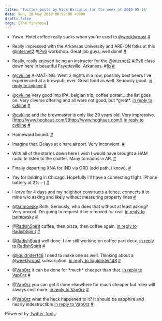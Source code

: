 ```yaml
---
title: 'Twitter posts by Nick Buraglio for the week of 2010-05-16'
date: Sun, 16 May 2010 00:59:00 +0000
draft: false
tags: [The firehose]
---
```


  
*   Yawn. Hotel coffee really sucks when you're used to @[weeklyroast](http://twitter.com/weeklyroast) [#](http://twitter.com/buraglio/statuses/13848496867)
  
*   Really impressed with the Arkansas University and ARE-ON folks at this @[internet2](http://twitter.com/internet2) #[IPv6](http://search.twitter.com/search?q=%23IPv6) workshop. Great job guys, well done! [#](http://twitter.com/buraglio/statuses/13891189836)
  
*   Really, really enjoyed being an instructor for the @[internet2](http://twitter.com/internet2) #[IPv6](http://search.twitter.com/search?q=%23IPv6) class down here in beautiful Fayetteville, Arkansas. #[fb](http://search.twitter.com/search?q=%23fb) [#](http://twitter.com/buraglio/statuses/13891487714)
  
*   @[cvkline](http://twitter.com/cvkline) A-MAZ-ING. Went 2 nights in a row, possibly best beers I've experienced at a brewpub, ever. Great food as well. Seriously good. [in reply to cvkline](http://twitter.com/cvkline/statuses/13891590242) [#](http://twitter.com/buraglio/statuses/13891836994)
  
*   @[cvkline](http://twitter.com/cvkline) Very good Imp IPA, belgian trip, coffee porter....the list goes on. Very diverse offering and all were not good, but \*great\*. [in reply to cvkline](http://twitter.com/cvkline/statuses/13891590242) [#](http://twitter.com/buraglio/statuses/13891936935)
  
*   @[cvkline](http://twitter.com/cvkline) and the brewmaster is only like 29 years old. Very impressive. [http://www.hoghaus.com/](http://www.hoghaus.com/) [in reply to cvkline](http://twitter.com/cvkline/statuses/13891590242) [#](http://twitter.com/buraglio/statuses/13892028442)
  
*   Homeward bound. [#](http://twitter.com/buraglio/statuses/13908528256)
  
*   Imagine that. Delays at o'hare airport. Very inconvient. [#](http://twitter.com/buraglio/statuses/13911222700)
  
*   With all of the storms down here I wish I would have brought a HAM radio to listen to the chatter. Many tornados in AR. [#](http://twitter.com/buraglio/statuses/13911529063)
  
*   Finally departing XNA for IND via ORD (odd path, I know). [#](http://twitter.com/buraglio/statuses/13915670561)
  
*   Yay for landing in Chicago. Hopefully I'll have a connecting flight. iPhone battery at 2% :-( [#](http://twitter.com/buraglio/statuses/13921089784)
  
*   I leave for 4 days and my neighbor constructs a fence, connects it to mine w/o asking and likely without measuring property lines [#](http://twitter.com/buraglio/statuses/13934228316)
  
*   @[tsrimovsky](http://twitter.com/tsrimovsky) Both. Seriously, who does that without at least asking? Very uncool. I'm going to request it be removed for real. [in reply to tsrimovsky](http://twitter.com/tsrimovsky/statuses/13935982970) [#](http://twitter.com/buraglio/statuses/13938130699)
  
*   @[RadishSpirit](http://twitter.com/RadishSpirit) coffee, then pizza, then coffee again. [in reply to RadishSpirit](http://twitter.com/RadishSpirit/statuses/14037370474) [#](http://twitter.com/buraglio/statuses/14042548496)
  
*   @[RadishSpirit](http://twitter.com/RadishSpirit) well done. I am still working on coffee part deux. [in reply to RadishSpirit](http://twitter.com/RadishSpirit/statuses/14042699799) [#](http://twitter.com/buraglio/statuses/14046343006)
  
*   @[liquidrider148](http://twitter.com/liquidrider148) I need to make one as well. Thinking about a @[weeklyroast](http://twitter.com/weeklyroast) subscription. [in reply to liquidrider148](http://twitter.com/liquidrider148/statuses/14046128261) [#](http://twitter.com/buraglio/statuses/14046377924)
  
*   @[Vap0rz](http://twitter.com/Vap0rz) it can be done for \*much\* cheaper than that. [in reply to Vap0rz](http://twitter.com/Vap0rz/statuses/14054857548) [#](http://twitter.com/buraglio/statuses/14056152874)
  
*   @[Vap0rz](http://twitter.com/Vap0rz) you can get it done elsewhere for much cheaper but rolex will always cost more. [in reply to Vap0rz](http://twitter.com/Vap0rz/statuses/14056919544) [#](http://twitter.com/buraglio/statuses/14057491377)
  
*   @[Vap0rz](http://twitter.com/Vap0rz) what the heck happened to it? It should be sapphire and nearly indestructible [in reply to Vap0rz](http://twitter.com/Vap0rz/statuses/14056919544) [#](http://twitter.com/buraglio/statuses/14057526708)
  

  

Powered by [Twitter Tools](http://alexking.org/projects/wordpress)